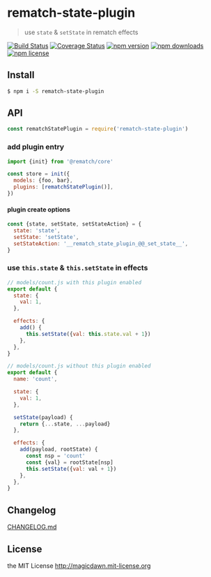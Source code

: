 <!-- AUTO_GENERATED_UNTOUCHED_FLAG -->

# rematch-state-plugin

> use `state` &amp; `setState` in rematch effects

[![Build Status](https://img.shields.io/travis/magicdawn/rematch-state-plugin.svg?style=flat-square)](https://travis-ci.org/magicdawn/rematch-state-plugin)
[![Coverage Status](https://img.shields.io/codecov/c/github/magicdawn/rematch-state-plugin.svg?style=flat-square)](https://codecov.io/gh/magicdawn/rematch-state-plugin)
[![npm version](https://img.shields.io/npm/v/rematch-state-plugin.svg?style=flat-square)](https://www.npmjs.com/package/rematch-state-plugin)
[![npm downloads](https://img.shields.io/npm/dm/rematch-state-plugin.svg?style=flat-square)](https://www.npmjs.com/package/rematch-state-plugin)
[![npm license](https://img.shields.io/npm/l/rematch-state-plugin.svg?style=flat-square)](http://magicdawn.mit-license.org)

## Install

```sh
$ npm i -S rematch-state-plugin
```

## API

```js
const rematchStatePlugin = require('rematch-state-plugin')
```

### add plugin entry

```js
import {init} from '@rematch/core'

const store = init({
  models: {foo, bar},
  plugins: [rematchStatePlugin()],
})
```

#### plugin create options

```js
const {state, setState, setStateAction} = {
  state: 'state',
  setState: 'setState',
  setStateAction: '__rematch_state_plugin_@@_set_state__',
}
```

### use `this.state` & `this.setState` in effects

```js
// models/count.js with this plugin enabled
export default {
  state: {
    val: 1,
  },

  effects: {
    add() {
      this.setState({val: this.state.val + 1})
    },
  },
}
```

```js
// models/count.js without this plugin enabled
export default {
  name: 'count',

  state: {
    val: 1,
  },

  setState(payload) {
    return {...state, ...payload}
  },

  effects: {
    add(payload, rootState) {
      const nsp = 'count'
      const {val} = rootState[nsp]
      this.setState({val: val + 1})
    },
  },
}
```

## Changelog

[CHANGELOG.md](CHANGELOG.md)

## License

the MIT License http://magicdawn.mit-license.org
